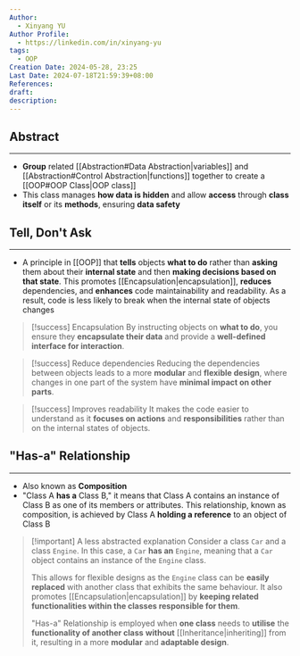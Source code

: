 ```yaml
---
Author:
  - Xinyang YU
Author Profile:
  - https://linkedin.com/in/xinyang-yu
tags:
  - OOP
Creation Date: 2024-05-28, 23:25
Last Date: 2024-07-18T21:59:39+08:00
References: 
draft: 
description: 
---
```

## Abstract
---
- **Group** related [[Abstraction#Data Abstraction|variables]] and [[Abstraction#Control Abstraction|functions]] together to create a [[OOP#OOP Class|OOP class]]
- This class manages **how data is hidden** and allow **access** through **class itself** or its **methods**, ensuring **data safety**


## Tell, Don't Ask
---
- A principle in [[OOP]] that **tells** objects **what to do** rather than **asking** them about their **internal state** and then **making decisions based on that state**. This promotes [[Encapsulation|encapsulation]], **reduces** dependencies, and **enhances** code maintainability and readability. As a result, code is less likely to break when the internal state of objects changes

>[!success] Encapsulation
> By instructing objects on **what to do**, you ensure they **encapsulate their data** and provide a **well-defined interface for interaction**.

>[!success] Reduce dependencies 
> Reducing the dependencies between objects leads to a more **modular** and **flexible design**, where changes in one part of the system have **minimal impact on other parts**.

>[!success] Improves readability
> It makes the code easier to understand as it **focuses on actions** and **responsibilities** rather than on the internal states of objects.


## "Has-a" Relationship
---
- Also known as **Composition**
- "Class A **has a** Class B," it means that Class A contains an instance of Class B as one of its members or attributes. This relationship, known as composition, is achieved by Class A **holding a reference** to an object of Class B

>[!important] A less abstracted explanation
> Consider a class `Car` and a class `Engine`. In this case, a `Car` **has an** `Engine`, meaning that a `Car` object contains an instance of the `Engine` class.
> 
> This allows for flexible designs as the `Engine` class can be **easily replaced** with another class that exhibits the same behaviour. It also promotes [[Encapsulation|encapsulation]] by **keeping related functionalities within the classes responsible for them**.
> 
> "Has-a" Relationship is employed when **one class** needs to **utilise** the **functionality of another class** **without** [[Inheritance|inheriting]] from it, resulting in a more **modular** and **adaptable design**.
